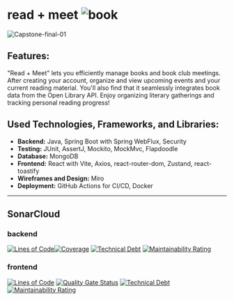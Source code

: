 # read + meet  ![book](https://github.com/cananozyol/read-and-meet-capstone-project/assets/135017917/b33661c2-98c4-46fb-8e53-5de794d44ff7)


![Capstone-final-01](https://github.com/cananozyol/read-and-meet-capstone-project/assets/135017917/231dcb06-4e4e-491f-9413-bbcbb505c8d5)

## Features:

"Read + Meet" lets you efficiently manage books and book club meetings. After creating your account, organize and view upcoming events and your current reading material. You'll also find that it seamlessly integrates book data from the Open Library API. Enjoy organizing literary gatherings and tracking personal reading progress!

## Used Technologies, Frameworks, and Libraries:

- **Backend:** Java, Spring Boot with Spring WebFlux, Security
- **Testing:** JUnit, AssertJ, Mockito, MockMvc, Flapdoodle
- **Database:** MongoDB
- **Frontend:** React with Vite, Axios, react-router-dom, Zustand, react-toastify
- **Wireframes and Design:** Miro
- **Deployment:** GitHub Actions for CI/CD, Docker

***

## SonarCloud

### backend

[![Lines of Code](https://sonarcloud.io/api/project_badges/measure?project=cananozyol_read-and-meet-capstone-project-backend&metric=ncloc)](https://sonarcloud.io/summary/new_code?id=cananozyol_read-and-meet-capstone-project-backend)[![Coverage](https://sonarcloud.io/api/project_badges/measure?project=cananozyol_read-and-meet-capstone-project-backend&metric=coverage)](https://sonarcloud.io/summary/new_code?id=cananozyol_read-and-meet-capstone-project-backend)
[![Technical Debt](https://sonarcloud.io/api/project_badges/measure?project=cananozyol_read-and-meet-capstone-project-backend&metric=sqale_index)](https://sonarcloud.io/summary/new_code?id=cananozyol_read-and-meet-capstone-project-backend)
[![Maintainability Rating](https://sonarcloud.io/api/project_badges/measure?project=cananozyol_read-and-meet-capstone-project-backend&metric=sqale_rating)](https://sonarcloud.io/summary/new_code?id=cananozyol_read-and-meet-capstone-project-backend)

### frontend

[![Lines of Code](https://sonarcloud.io/api/project_badges/measure?project=cananozyol_read-and-meet-capstone-project-frontend&metric=ncloc)](https://sonarcloud.io/summary/new_code?id=cananozyol_read-and-meet-capstone-project-frontend)
[![Quality Gate Status](https://sonarcloud.io/api/project_badges/measure?project=cananozyol_read-and-meet-capstone-project-frontend&metric=alert_status)](https://sonarcloud.io/summary/new_code?id=cananozyol_read-and-meet-capstone-project-frontend)
[![Technical Debt](https://sonarcloud.io/api/project_badges/measure?project=cananozyol_read-and-meet-capstone-project-frontend&metric=sqale_index)](https://sonarcloud.io/summary/new_code?id=cananozyol_read-and-meet-capstone-project-frontend)
[![Maintainability Rating](https://sonarcloud.io/api/project_badges/measure?project=cananozyol_read-and-meet-capstone-project-frontend&metric=sqale_rating)](https://sonarcloud.io/summary/new_code?id=cananozyol_read-and-meet-capstone-project-frontend)

